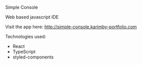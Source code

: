 Simple Console

Web based javascript IDE

Visit the app here: http://simple-console.karimby-portfolio.com

Technologies used:

-   React
-   TypeScript
-   styled-components
